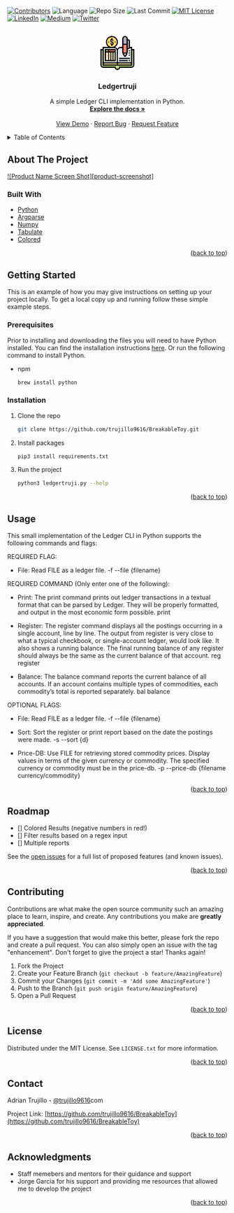 <div id="top"></div>
<!--
*** Thanks for checking out the Best-README-Template. If you have a suggestion
*** that would make this better, please fork the repo and create a pull request
*** or simply open an issue with the tag "enhancement".
*** Don't forget to give the project a star!
*** Thanks again! Now go create something AMAZING! :D
-->



<!-- PROJECT SHIELDS -->
<!--
*** I'm using markdown "reference style" links for readability.
*** Reference links are enclosed in brackets [ ] instead of parentheses ( ).
*** See the bottom of this document for the declaration of the reference variables
*** for contributors-url, forks-url, etc. This is an optional, concise syntax you may use.
*** https://www.markdownguide.org/basic-syntax/#reference-style-links
-->
[![Contributors][contributors-shield]][contributors-url]
![Language][language-shield]
![Repo Size][reposize-shield]
![Last Commit][last-commit-shield]
[![MIT License][license-shield]][license-url]
[![LinkedIn][linkedin-shield]][linkedin-url]
[![Medium][medium-shield]][medium-url]
[![Twitter][twitter-shield]][twitter-url]



<!-- PROJECT LOGO -->
<br />
<div align="center">
  <a href="https://github.com/trujillo9616/BreakableToy">
    <img src="images/logo.png" alt="Logo" width="80" height="80">
  </a>

<h3 align="center">Ledgertruji</h3>

  <p align="center">
    A simple Ledger CLI implementation in Python.
    <br />
    <a href="https://github.com/trujllo9616/BreakableToy"><strong>Explore the docs »</strong></a>
    <br />
    <br />
    <a href="https://github.com/trujillo9616/BreakableToy">View Demo</a>
    ·
    <a href="https://github.com/trujillo9616/BreakableToy/issues">Report Bug</a>
    ·
    <a href="https://github.com/trujillo9616/BreakableToy/issues">Request Feature</a>
  </p>
</div>



<!-- TABLE OF CONTENTS -->
<details>
  <summary>Table of Contents</summary>
  <ol>
    <li>
      <a href="#about-the-project">About The Project</a>
      <ul>
        <li><a href="#built-with">Built With</a></li>
      </ul>
    </li>
    <li>
      <a href="#getting-started">Getting Started</a>
      <ul>
        <li><a href="#prerequisites">Prerequisites</a></li>
        <li><a href="#installation">Installation</a></li>
      </ul>
    </li>
    <li><a href="#usage">Usage</a></li>
    <li><a href="#roadmap">Roadmap</a></li>
    <li><a href="#contributing">Contributing</a></li>
    <li><a href="#license">License</a></li>
    <li><a href="#contact">Contact</a></li>
    <li><a href="#acknowledgments">Acknowledgments</a></li>
  </ol>
</details>



<!-- ABOUT THE PROJECT -->
## About The Project

[![Product Name Screen Shot][product-screenshot]](https://example.com)


### Built With

* [Python](https://www.python.org/)
* [Argparse](https://docs.python.org/3/library/argparse.html)
* [Numpy](https://numpy.org/)
* [Tabulate](https://pypi.org/project/tabulate/)
* [Colored](https://pypi.org/project/colored/)

<p align="right">(<a href="#top">back to top</a>)</p>



<!-- GETTING STARTED -->
## Getting Started

This is an example of how you may give instructions on setting up your project locally.
To get a local copy up and running follow these simple example steps.

### Prerequisites

Prior to installing and downloading the files you will need to have Python installed. You can find the installation instructions [here](https://www.python.org/downloads/). Or run the following command to install Python.
* npm
  ```sh
  brew install python
  ```

### Installation

1. Clone the repo
   ```sh
   git clone https://github.com/trujillo9616/BreakableToy.git
   ```
2. Install packages
   ```sh
   pip3 install requirements.txt
   ```
3. Run the project
   ```sh
   python3 ledgertruji.py --help
   ```

<p align="right">(<a href="#top">back to top</a>)</p>



<!-- USAGE EXAMPLES -->
## Usage

This small implementation of the Ledger CLI in Python supports the following commands and flags:

REQUIRED FLAG:
- File: Read FILE as a ledger file.
    -f --file {filename}


REQUIRED COMMAND (Only enter one of the following):
- Print: The print command prints out ledger transactions in a textual format that can be parsed by Ledger. They will be properly formatted, and output in the most economic form possible.
    print

- Register: The register command displays all the postings occurring in a single account, line by line. The output from register is very close to what a typical checkbook, or single-account ledger, would look like. It also shows a running balance. The final running balance of any register should always be the same as the current balance of that account.
    reg register

- Balance: The balance command reports the current balance of all accounts. If an account contains multiple types of commodities, each commodity’s total is reported separately.
    bal balance


OPTIONAL FLAGS:
- File: Read FILE as a ledger file.
    -f --file {filename}

- Sort: Sort the register or print report based on the date the postings were made.
    -s --sort {d}

- Price-DB: Use FILE for retrieving stored commodity prices. Display values in terms of the given currency or commodity. The specified currency or commodity must be in the price-db.
    -p --price-db {filename currency/commodity}



<p align="right">(<a href="#top">back to top</a>)</p>



<!-- ROADMAP -->
## Roadmap

- [] Colored Results (negative numbers in red!)
- [] Filter results based on a regex input
- [] Multiple reports

See the [open issues](https://github.com/trujillo9616/BreakableToy/issues) for a full list of proposed features (and known issues).

<p align="right">(<a href="#top">back to top</a>)</p>



<!-- CONTRIBUTING -->
## Contributing

Contributions are what make the open source community such an amazing place to learn, inspire, and create. Any contributions you make are **greatly appreciated**.

If you have a suggestion that would make this better, please fork the repo and create a pull request. You can also simply open an issue with the tag "enhancement".
Don't forget to give the project a star! Thanks again!

1. Fork the Project
2. Create your Feature Branch (`git checkout -b feature/AmazingFeature`)
3. Commit your Changes (`git commit -m 'Add some AmazingFeature'`)
4. Push to the Branch (`git push origin feature/AmazingFeature`)
5. Open a Pull Request

<p align="right">(<a href="#top">back to top</a>)</p>



<!-- LICENSE -->
## License

Distributed under the MIT License. See `LICENSE.txt` for more information.

<p align="right">(<a href="#top">back to top</a>)</p>



<!-- CONTACT -->
## Contact

Adrian Trujillo - [@trujillo9616](https://twitter.com/trujillo9616)com

Project Link: [https://github.com/trujillo9616/BreakableToy](https://github.com/trujillo9616/BreakableToy)

<p align="right">(<a href="#top">back to top</a>)</p>



<!-- ACKNOWLEDGMENTS -->
## Acknowledgments

* Staff memebers and mentors for their guidance and support
* Jorge Garcia for his support and providing me resources that allowed me to develop the project

<p align="right">(<a href="#top">back to top</a>)</p>



<!-- MARKDOWN LINKS & IMAGES -->
<!-- https://www.markdownguide.org/basic-syntax/#reference-style-links -->
[contributors-shield]: https://img.shields.io/github/contributors/trujillo9616/breakabletoy?style=plastic
[contributors-url]: https://github.com/trujillo9616/BreakableToy/graphs/contributors

[language-shield]: https://img.shields.io/github/languages/top/trujillo9616/breakabletoy?style=plastic

[reposize-shield]: https://img.shields.io/github/repo-size/trujillo9616/breakabletoy?style=plastic

[last-commit-shield]: https://img.shields.io/github/last-commit/trujillo9616/breakabletoy?style=plastic

[license-shield]: https://img.shields.io/github/license/trujillo9616/breakabletoy?style=plastic
[license-url]: https://github.com/trujillo9616/BreakableToy/blob/main/LICENSE


[twitter-shield]: https://img.shields.io/twitter/follow/trujillo9616?style=social
[twitter-url]: https://twitter.com/trujillo9616

[linkedin-shield]: https://img.shields.io/badge/LinkedIn-Connect-blue?style=social&logo=linkedin
[linkedin-url]: https://www.linkedin.com/in/adrian-trujillo96/

[medium-shield]: https://img.shields.io/badge/Medium-Connect-black?style=social&logo=medium
[medium-url]: https://medium.com/@adrian.td96

